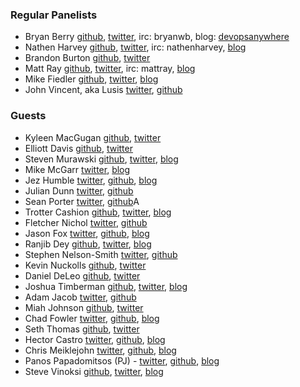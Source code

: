 ### Regular Panelists
* Bryan Berry [github](http://github.com/bryanwb), [twitter](http://twitter.com/bryanwb), irc: bryanwb, blog: [devopsanywhere](http://devopsanywhere.blogspot.com)
* Nathen Harvey [github](http://github.com/nathenharvey), [twitter](http://twitter.com/nathenharvey), irc: nathenharvey, [blog](http://nathenharvey.com)
* Brandon Burton [github](http://github.com/solarce), [twitter](https://twitter.com/solarce)
* Matt Ray [github](http://github.com/mattray), [twitter](http://twitter.com/mattray), irc: mattray, [blog](http://www.leastresistance.net/)
* Mike Fiedler [github](http://github.com/miketheman), [twitter](http://twitter.com/mikefiedler), [blog](http://www.miketheman.net)
* John Vincent, aka Lusis [twitter](https://twitter.com/#!/lusis), [github](https://github.com/lusis)

### Guests
* Kyleen MacGugan [github](https://github.com/kmacgugan), [twitter](https://twitter.com/MacGoogly)
* Elliott Davis [github](https://github.com/elliott-davis), [twitter](https://twitter.com/libsysguy)
* Steven Murawski [github](https://github.com/smurawski), [twitter](https://twitter.com/stevenmurawski), [blog](http://stevenmurawski.com/)
* Mike McGarr [twitter](https://twitter.com/jmichaelmcgarr), [blog](http://earlyandoften.wordpress.com/)
* Jez Humble [twitter](https://twitter.com/jezhumble), [github](https://github.com/Jezhumble), [blog](http://continuousdelivery.com/)
* Julian Dunn [twitter](https://twitter.com/julian_dunn), [github](https://github.com/juliandunn)
* Sean Porter [twitter](https://twitter.com/portertech), [github](https://github.com/portertech)A
* Trotter Cashion [github](http://github.com/trotter), [twitter](http://twitter.com/cashion), [blog](http://trottercashion.com)
* Fletcher Nichol [twitter](http://twitter.com/fnichol), [github](https://github.com/fnichol)
* Jason Fox [twitter](https://twitter.com/jasonrobertfox), [github](https://github.com/jasonrobertfox), [blog](http://neverstopbuilding.net/)
* Ranjib Dey [github](https://github.com/ranjib), [twitter](https://twitter.com/ranjibdey), [blog](http://ranjib.posterous.com/)
* Stephen Nelson-Smith [twitter](https://twitter.com/lordcope), [github](http://github.com/lordcope)
* Kevin Nuckolls [github](https://github.com/knuckolls), [twitter](https://twitter.com/knuckolls)
* Daniel DeLeo [github](https://github.com/danielsdeleo), [twitter](http://twitter.com/kallistec)
* Joshua Timberman [github](http://github.com/jtimberman), [twitter](https://twitter.com/jtimberman), [blog](http://jtimberman.housepub.org/)
* Adam Jacob [twitter](https://twitter.com/adamhjk), [github](https://github.com/adamhjk)
* Miah Johnson [github](https://github.com/miah), [twitter](https://twitter.com/miah_)
* Chad Fowler [twitter](https://twitter.com/chadfowler), [github](https://github.com/chad), [blog](http://chadfowler.com/)
* Seth Thomas [github](https://github.com/cheeseplus), [twitter](https://twitter.com/cheeseplus)
* Hector Castro  [twitter](https://twitter.com/hectcastro), [github](https://github.com/hectcastro), [blog](http://hectcastro.me/)
* Chris Meiklejohn [twitter](https://twitter.com/cmeik), [github](https://github.com/cmeiklejohn/), [blog](http://christophermeiklejohn.com/)
* Panos Papadomitsos (PJ) - [twitter](https://twitter.com/priestjim), [github](https://github.com/priestjim), [blog](http://ezgr.net/)
* Steve Vinoksi [github](https://github.com/vinoski), [twitter](https://twitter.com/stevevinoski), [blog](http://steve.vinoski.net/blog/)
